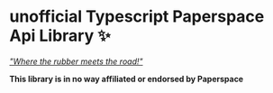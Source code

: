 # unofficial Typescript Paperspace Api Library ✨

[_"Where the rubber meets the road!"_](https://github.com/Paperspace/paperspace-node/blob/093c4548ba1dbba3c6d3d96dd6a74f6a24f621b4/lib/client.js#L54)

**This library is in no way affiliated or endorsed by Paperspace**
